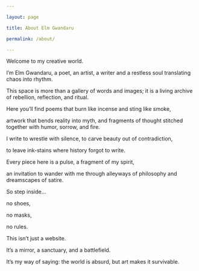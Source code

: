 ```yaml
---

layout: page

title: About Elm Gwandaru

permalink: /about/

---
```


Welcome to my creative world.

I’m Elm Gwandaru, a poet, an artist, a writer and a restless soul translating chaos into rhythm.

This space is more than a gallery of words and images; it is a living archive of rebellion, reflection, and ritual.

Here you’ll find poems that burn like incense and sting like smoke,

artwork that bends reality into myth, and fragments of thought stitched together with humor, sorrow, and fire.



I write to wrestle with silence, to carve beauty out of contradiction,

to leave ink-stains where history forgot to write.

Every piece here is a pulse, a fragment of my spirit,

an invitation to wander with me through alleyways of philosophy and dreamscapes of satire.



So step inside... 

no shoes, 

no masks, 

no rules.

This isn’t just a website.

It’s a mirror, a sanctuary, and a battlefield.

It’s my way of saying: the world is absurd, but art makes it survivable.

